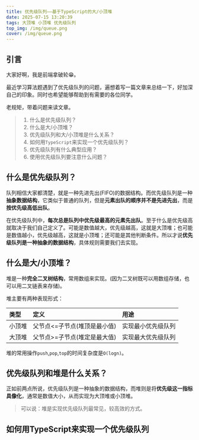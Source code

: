 ```yaml
---
title: 优先级队列——基于TypeScript的大/小顶堆
date: 2025-07-15 13:20:39
tags: 大顶堆 小顶堆 优先级队列
top_img: /img/queue.png
cover: /img/queue.png
---
```


## 引言

大家好啊，我是前端拿破轮😁。

最近学习算法题遇到了优先级队列的问题，遍想着写一篇文章来总结一下，好加深自己的印象。同时也希望能够帮助到有需要的各位同学。

老规矩，带着问题来读文章。

> 1. 什么是优先级队列？
> 2. 什么是大/小顶堆？
> 3. 优先级队列和大/小顶堆是什么关系？
> 4. 如何用`TypeScript`来实现一个优先级队列？
> 5. 优先级队列有什么典型应用？
> 6. 使用优先级队列要注意什么问题？

## 什么是优先级队列？

队列相信大家都清楚，就是一种先进先出(FIFO)的数据结构。而优先级队列是一种**抽象数据结构**，它类似于普通的队列，但是**元素出队的顺序并不是先进先出**，而是**按优先级高低出队**。

在优先级队列中，**每次总是队列中优先级最高的元素先出队**。至于什么是优先级高就取决于我们自己定义了。可能是数值越大，优先级越高，这就是大顶堆；也可能是数值越小，优先级越高，这就是小顶堆；还可能是其他判断条件。所以才说**优先级队列是一种抽象的数据结构**，具体规则需要我们去实现。

## 什么是大/小顶堆？

堆是一种**完全二叉树结构**，常用数组来实现。(因为二叉树既可以用数组存储，也可以用二叉链表来存储)。

堆主要有两种表现形式：

| 类型   | 定义                         | 用途               |
| :----- | :--------------------------- | :----------------- |
| 小顶堆 | 父节点<=子节点(堆顶是最小值) | 实现最小优先级队列 |
| 大顶堆 | 父节点>=子节点(堆定是最大值) | 实现最大优先级队列 |

堆的常用操作`push`,`pop`,`top`的时间复杂度是`O(logn)`。

## 优先级队列和堆是什么关系？

正如前两点所说，优先级队列是一种抽象的数据结构，而堆则是将**优先级这一指标具像化**，通常是数值大小，从而实现为大顶堆或小顶堆。

> 可以说：堆是实现优先级队列最常见，较高效的方式。

## 如何用TypeScript来实现一个优先级队列

